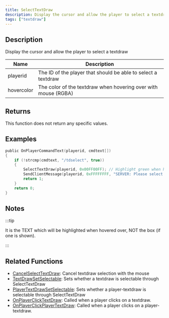 ```yaml
---
title: SelectTextDraw
description: Display the cursor and allow the player to select a textdraw.
tags: ["textdraw"]
---
```


## Description

Display the cursor and allow the player to select a textdraw

| Name       | Description                                                    |
| ---------- | -------------------------------------------------------------- |
| playerid   | The ID of the player that should be able to select a textdraw  |
| hovercolor | The color of the textdraw when hovering over with mouse (RGBA) |

## Returns

This function does not return any specific values.

## Examples

```c
public OnPlayerCommandText(playerid, cmdtext[])
{
    if (!strcmp(cmdtext, "/tdselect", true))
    {
        SelectTextDraw(playerid, 0x00FF00FF); // Highlight green when hovering over
        SendClientMessage(playerid, 0xFFFFFFFF, "SERVER: Please select a textdraw!");
        return 1;
    }
    return 0;
}
```

## Notes

:::tip

It is the TEXT which will be highlighted when hovered over, NOT the box (if one is shown).

:::

## Related Functions

- [CancelSelectTextDraw](CancelSelectTextDraw): Cancel textdraw selection with the mouse
- [TextDrawSetSelectable](TextDrawSetSelectable): Sets whether a textdraw is selectable through SelectTextDraw
- [PlayerTextDrawSetSelectable](PlayerTextDrawSetSelectable): Sets whether a player-textdraw is selectable through SelectTextDraw
- [OnPlayerClickTextDraw](../callbacks/OnPlayerClickTextDraw): Called when a player clicks on a textdraw.
- [OnPlayerClickPlayerTextDraw](../callbacks/OnPlayerClickPlayerTextDraw): Called when a player clicks on a player-textdraw.
